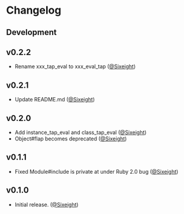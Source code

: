 # Changelog

## Development

## v0.2.2

* Rename xxx_tap_eval to xxx_eval_tap ([@Sixeight])

## v0.2.1

* Update README.md ([@Sixeight])

## v0.2.0

* Add instance_tap_eval and class_tap_eval ([@Sixeight])
* Object#flap becomes deprecated ([@Sixeight])

## v0.1.1

* Fixed Module#include is private at under Ruby 2.0 bug ([@Sixeight])

## v0.1.0

* Initial release. ([@Sixeight])

[@Sixeight]: https://github.com/Sixeight
